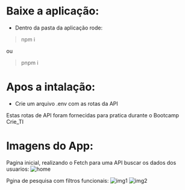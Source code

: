 # Baixe a aplicação:
- Dentro da pasta da aplicação rode: 
> npm i

ou

> pnpm i

# Apos a intalação:
- Crie um arquivo .env com as rotas da API



Estas rotas de API foram fornecidas para pratica durante o Bootcamp Crie_TI


# Imagens do App:

Pagina inicial, realizando o Fetch para uma API buscar os dados dos usuarios:
![home](https://github.com/othavioquiliao/api-pix/assets/98116082/19e29042-23ca-4469-ac89-95c0dd951e5b)

Pgina de pesquisa com filtros funcionais:
![img1](https://github.com/othavioquiliao/api-pix/assets/98116082/70168280-631b-4b74-a6f0-e0c47ed4cbd1)
![img2](https://github.com/othavioquiliao/api-pix/assets/98116082/707e5dc8-8e89-427b-9af9-1d9e21501f99)

